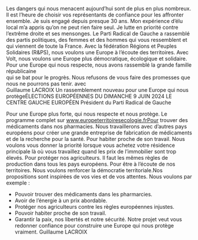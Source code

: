 Les dangers qui nous menacent aujourd’hui sont de plus en plus nombreux. 
Il est l’heure de choisir vos représentants de confiance pour les affronter ensemble.
Je suis engagé depuis presque 30 ans. 
Mon expérience d’élu local m’a appris qu’on ne peut rien faire seul. 
Je lutte en priorité contre l’extrême droite et ses mensonges.
Le Parti Radical de Gauche a rassemblé des partis politiques, des femmes et des 
hommes qui vous ressemblent et qui viennent de toute la France. 
Avec la fédération Régions et Peuples Solidaires (R&PS), nous voulons une Europe à 
l’écoute des territoires.
Avec Volt, nous voulons une Europe plus démocratique, écologique et solidaire. 
Pour une Europe qui nous respecte, nous avons rassemblé la grande famille républicaine  
qui se bat pour le progrès. 
Nous refusons de vous faire des promesses que nous ne pourrons pas tenir. avec  
Guillaume LACROIX
Un rassemblement nouveau
pour une Europe qui nous protègeÉLECTIONS EUROPÉENNES DU DIMANCHE 9 JUIN 2024
LE CENTRE GAUCHE EUROPÉEN
Président du Parti Radical de Gauche

Pour une Europe plus forte, 
qui nous respecte 
et nous protège.
Le programme complet sur
www.europeterritoiresecologie.frPour trouver des médicaments dans nos pharmacies. 
Nous travaillerons avec d’autres pays européens pour créer une grande 
entreprise de fabrication de médicaments et de la recherche pour la santé.
Pour habiter proche de son travail.
Nous voulons vous donner la priorité lorsque vous achetez votre résidence 
principale là où vous travaillez quand les prix de l’immobilier sont trop élevés. 
Pour protéger nos agriculteurs.
Il faut les mêmes règles de production dans tous les pays européens. 
Pour être à l’écoute de nos territoires.
Nous voulons renforcer la démocratie territoriale.Nos propositions sont inspirées de vos vies et de vos attentes. 
Nous voulons par exemple : 
- Pouvoir trouver des médicaments dans les pharmarcies.
- Avoir de l’énergie à un prix abordable.
- Protéger nos agriculteurs contre les règles européennes injustes.
- Pouvoir habiter proche de son travail. 
- Garantir la paix, nos libertés et notre sécurité. 
Notre projet veut vous redonner confiance pour construire une Europe qui nous 
protège vraiment. 
Guillaume LACROIX
